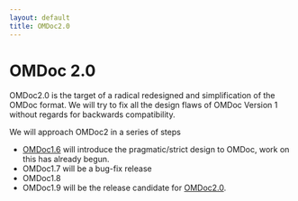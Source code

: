 ```yaml
---
layout: default
title: OMDoc2.0
---
```

# OMDoc 2.0

OMDoc2.0 is the target of a radical redesigned and simplification of the OMDoc format. We
will try to fix all the design flaws of OMDoc Version 1 without regards for backwards
compatibility.

We will approach OMDoc2 in a series of steps

* [OMDoc1.6](../OMDoc1.6) will introduce the pragmatic/strict design to OMDoc, work on this has already begun. 
* OMDoc1.7 will be a bug-fix release 
* OMDoc1.8
* OMDoc1.9 will be the release candidate for [OMDoc2.0](../OMDoc2.0). 

